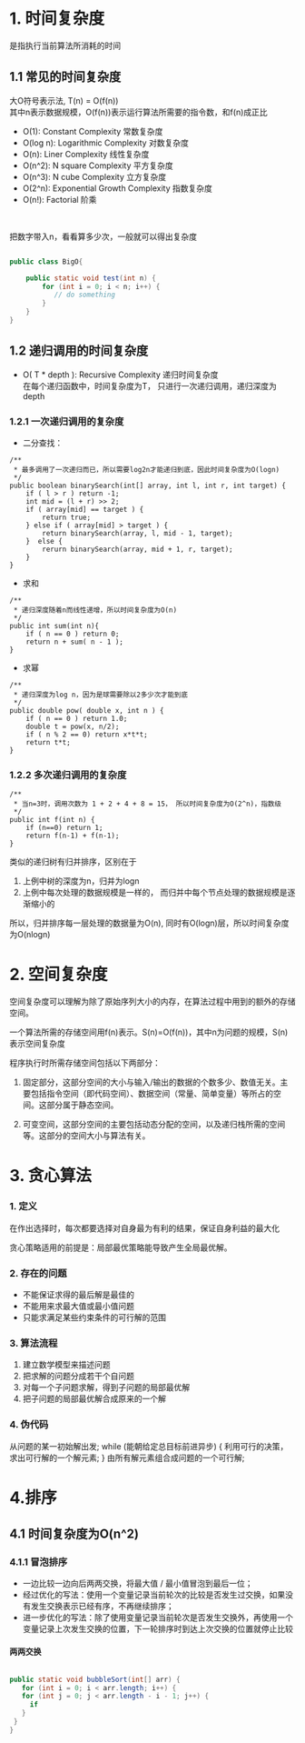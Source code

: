 # 1. 时间复杂度
是指执行当前算法所消耗的时间
## 1.1 常见的时间复杂度
大O符号表示法, T(n) = O(f(n))<br>
其中n表示数据规模，O(f(n))表示运行算法所需要的指令数，和f(n)成正比

- O(1): Constant Complexity 常数复杂度<br>
- O(log n): Logarithmic Complexity 对数复杂度
- O(n): Liner Complexity 线性复杂度
- O(n^2): N square Complexity 平方复杂度
- O(n^3): N cube Complexity 立方复杂度
- O(2^n): Exponential Growth Complexity 指数复杂度
- O(n!): Factorial 阶乘

<br>

把数字带入n，看看算多少次，一般就可以得出复杂度
```java

public class BigO{

    public static void test(int n) {
        for (int i = 0; i < n; i++) {
           // do something
        }
    } 
}

```

## 1.2 递归调用的时间复杂度
- O( T * depth ): Recursive Complexity 递归时间复杂度<br>
在每个递归函数中，时间复杂度为T， 只进行一次递归调用，递归深度为depth

### 1.2.1 一次递归调用的复杂度

- 二分查找：

```
/**
 * 最多调用了一次递归而已，所以需要log2n才能递归到底，因此时间复杂度为O(logn)
 */
public boolean binarySearch(int[] array, int l, int r, int target) {
    if ( l > r ) return -1;
    int mid = (l + r) >> 2;
    if ( array[mid] == target ) {
        return true;
    } else if ( array[mid] > target ) {
        return binarySearch(array, l, mid - 1, target);
    }  else {
        rerurn binarySearch(array, mid + 1, r, target);
    }
}

```

- 求和

```
/**
 * 递归深度随着n而线性递增，所以时间复杂度为O(n)
 */
public int sum(int n){
    if ( n == 0 ) return 0;
    return n + sum( n - 1 );
}
```

- 求幂
```
/**
 * 递归深度为log n，因为是球需要除以2多少次才能到底
 */
public double pow( double x, int n ) {
    if ( n == 0 ) return 1.0;
    double t = pow(x, n/2);
    if ( n % 2 == 0) return x*t*t;
    return t*t;
}
```


### 1.2.2 多次递归调用的复杂度

```
/**
 * 当n=3时，调用次数为 1 + 2 + 4 + 8 = 15， 所以时间复杂度为O(2^n)，指数级
 */
public int f(int n) {
    if (n==0) return 1;
    return f(n-1) + f(n-1);
}
```

类似的递归树有归并排序，区别在于
1. 上例中树的深度为n，归并为logn
2. 上例中每次处理的数据规模是一样的， 而归并中每个节点处理的数据规模是逐渐缩小的<br>

所以，归并排序每一层处理的数据量为O(n), 同时有O(logn)层，所以时间复杂度为O(nlogn)

# 2. 空间复杂度
空间复杂度可以理解为除了原始序列大小的内存，在算法过程中用到的额外的存储空间。

一个算法所需的存储空间用f(n)表示。S(n)=O(f(n))，其中n为问题的规模，S(n)表示空间复杂度

程序执行时所需存储空间包括以下两部分：

1. 固定部分，这部分空间的大小与输入/输出的数据的个数多少、数值无关。主要包括指令空间（即代码空间）、数据空间（常量、简单变量）等所占的空间。这部分属于静态空间。

2. 可变空间，这部分空间的主要包括动态分配的空间，以及递归栈所需的空间等。这部分的空间大小与算法有关。


# 3. 贪心算法
### 1. 定义
在作出选择时，每次都要选择对自身最为有利的结果，保证自身利益的最大化

贪心策略适用的前提是：局部最优策略能导致产生全局最优解。

### 2. 存在的问题
- 不能保证求得的最后解是最佳的
- 不能用来求最大值或最小值问题
- 只能求满足某些约束条件的可行解的范围

### 3. 算法流程
1. 建立数学模型来描述问题
2. 把求解的问题分成若干个自问题
3. 对每一个子问题求解，得到子问题的局部最优解
4. 把子问题的局部最优解合成原来的一个解

### 4. 伪代码
从问题的某一初始解出发;
while (能朝给定总目标前进异步) {
    利用可行的决策，求出可行解的一个解元素;
   }
由所有解元素组合成问题的一个可行解;



# 4.排序
## 4.1 时间复杂度为O(n^2)
### 4.1.1 冒泡排序
- 一边比较一边向后两两交换，将最大值 / 最小值冒泡到最后一位；
- 经过优化的写法：使用一个变量记录当前轮次的比较是否发生过交换，如果没有发生交换表示已经有序，不再继续排序；
- 进一步优化的写法：除了使用变量记录当前轮次是否发生交换外，再使用一个变量记录上次发生交换的位置，下一轮排序时到达上次交换的位置就停止比较

#### 两两交换
 ```java

public static void bubbleSort(int[] arr) {
	for (int i = 0; i < arr.length; i++) {
    for (int j = 0; j < arr.length - i - 1; j++) {
      if
    }
  } 
}
 ```